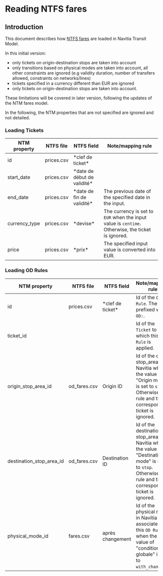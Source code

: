 # Reading NTFS fares
## Introduction
This document describes how [NTFS fares](https://github.com/CanalTP/navitia/blob/dev/documentation/ntfs/ntfs_fare_extension_fr.md) are loaded in Navitia Transit Model.

In this initial version: 
- only tickets on origin-destination stops are taken into account
- only transitions based on physical modes are taken into account, all other constraints are ignored (e.g validity duration, number of transfers allowed, constraints on networks/lines) 
- tickets specified in a currency different than EUR are ignored
- only tickets on origin-destination stops are taken into account.

These limitations will be covered in later version, following the updates of the NTM fares model.

In the following, the NTM properties that are not specified are ignored and not detailed.

### Loading Tickets

NTM property | NTFS file | NTFS field | Note/mapping rule
--- | --- | --- | ---
id | prices.csv | \*clef de ticket\* | 
start_date | prices.csv | \*date de début de validité\* | 
end_date | prices.csv | \*date de fin de validité\* | The previous date of the specified date in the input.
currency_type | prices.csv | \*devise\* | The currency is set to `EUR` when the input value is `centime`. Otherwise, the ticket is ignored.
price | prices.csv | \*prix\* | The specified input value is converted into EUR.

### Loading OD Rules

NTM property | NTFS file | NTFS field | Note/mapping rule
--- | --- | --- | ---
id | prices.csv | \*clef de ticket\* | Id of the `OD Rule`. The id is prefixed with `OD:`.
ticket_id | | | Id of the `Ticket` to which this `OD Rule` is applied.
origin_stop_area_id | od_fares.csv | Origin ID | Id of the origin stop_area in Navitia when the value of "Origin mode" is set to `stop`. Otherwise, the rule and the corresponding ticket is ignored.
destination_stop_area_id | od_fares.csv | Destination ID | Id of the destination stop_area in Navitia when the value of "Destination mode" is set to `stop`. Otherwise, the rule and the corresponding ticket is ignored.
physical_mode_id | fares.csv | après changement | Id of the physical mode in Navitia associated to this `OD Rule` when the value of "condition globale" is set to `with_changes`. 